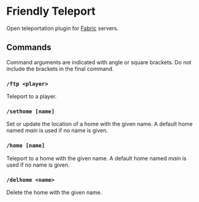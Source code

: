 # Friendly Teleport

Open teleportation plugin for [Fabric](https://fabricmc.net/) servers.

## Commands

Command arguments are indicated with angle or square brackets. Do not include the brackets in the final command.

### `/ftp <player>`

Teleport to a player.

### `/sethome [name]`

Set or update the location of a home with the given name. A default home named _main_ is used if no name is given.

### `/home [name]`

Teleport to a home with the given name. A default home named _main_ is used if no name is given.

### `/delhome <name>`

Delete the home with the given name.
